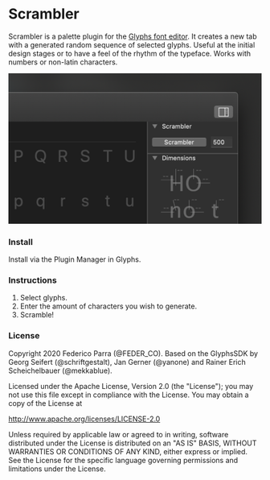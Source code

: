 # Scrambler

Scrambler is a palette plugin for the [Glyphs font editor](http://glyphsapp.com/). It creates a new tab with a generated random sequence of selected glyphs. Useful at the initial design stages or to have a feel of the rhythm of the typeface. Works with numbers or non-latin characters.

![Scrambler palette preview](https://github.com/FEDER-CO/Scrambler/blob/master/Scrambler.png "Scrambler palette preview")

### Install

Install via the Plugin Manager in Glyphs.

### Instructions

1. Select glyphs.
2. Enter the amount of characters you wish to generate. 
3. Scramble!

### License

Copyright 2020 Federico Parra (@FEDER_CO).
Based on the GlyphsSDK by Georg Seifert (@schriftgestalt), Jan Gerner (@yanone) and Rainer Erich Scheichelbauer (@mekkablue).

Licensed under the Apache License, Version 2.0 (the "License");
you may not use this file except in compliance with the License.
You may obtain a copy of the License at

http://www.apache.org/licenses/LICENSE-2.0

Unless required by applicable law or agreed to in writing, software
distributed under the License is distributed on an "AS IS" BASIS,
WITHOUT WARRANTIES OR CONDITIONS OF ANY KIND, either express or implied.
See the License for the specific language governing permissions and
limitations under the License.
